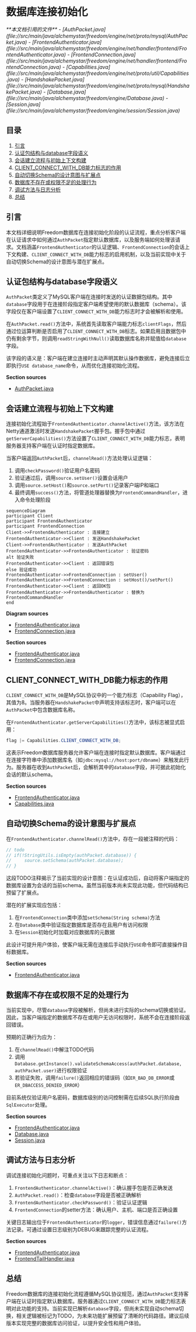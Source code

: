 # 数据库连接初始化

<cite>
**本文档引用的文件**  
- [AuthPacket.java](file://src/main/java/alchemystar/freedom/engine/net/proto/mysql/AuthPacket.java)
- [FrontendAuthenticator.java](file://src/main/java/alchemystar/freedom/engine/net/handler/frontend/FrontendAuthenticator.java)
- [FrontendConnection.java](file://src/main/java/alchemystar/freedom/engine/net/handler/frontend/FrontendConnection.java)
- [Capabilities.java](file://src/main/java/alchemystar/freedom/engine/net/proto/util/Capabilities.java)
- [HandshakePacket.java](file://src/main/java/alchemystar/freedom/engine/net/proto/mysql/HandshakePacket.java)
- [Database.java](file://src/main/java/alchemystar/freedom/engine/Database.java)
- [Session.java](file://src/main/java/alchemystar/freedom/engine/session/Session.java)
</cite>

## 目录
1. [引言](#引言)
2. [认证包结构与database字段语义](#认证包结构与database字段语义)
3. [会话建立流程与初始上下文构建](#会话建立流程与初始上下文构建)
4. [CLIENT_CONNECT_WITH_DB能力标志的作用](#client_connect_with_db能力标志的作用)
5. [自动切换Schema的设计意图与扩展点](#自动切换schema的设计意图与扩展点)
6. [数据库不存在或权限不足的处理行为](#数据库不存在或权限不足的处理行为)
7. [调试方法与日志分析](#调试方法与日志分析)
8. [总结](#总结)

## 引言
本文档详细说明Freedom数据库在连接初始化阶段的认证流程，重点分析客户端在认证请求中如何通过`AuthPacket`指定默认数据库，以及服务端如何处理该请求。文档涵盖`FrontendAuthenticator`的认证逻辑、`FrontendConnection`的会话上下文构建、`CLIENT_CONNECT_WITH_DB`能力标志的启用机制，以及当前实现中关于自动切换Schema的设计意图与潜在扩展点。

## 认证包结构与database字段语义

`AuthPacket`类定义了MySQL客户端在连接时发送的认证数据包结构。其中`database`字段用于在连接阶段指定客户端希望使用的默认数据库（schema）。该字段仅在客户端设置了`CLIENT_CONNECT_WITH_DB`能力标志时才会被解析和使用。

在`AuthPacket.read()`方法中，系统首先读取客户端能力标志`clientFlags`，然后通过位运算判断是否启用了`CLIENT_CONNECT_WITH_DB`标志。如果启用且数据包中仍有剩余字节，则调用`readStringWithNull()`读取数据库名称并赋值给`database`字段。

该字段的语义是：客户端在建立连接时主动声明其默认操作数据库，避免连接后立即执行`USE database_name`命令，从而优化连接初始化流程。

**Section sources**
- [AuthPacket.java](file://src/main/java/alchemystar/freedom/engine/net/proto/mysql/AuthPacket.java#L43-L118)

## 会话建立流程与初始上下文构建

连接初始化流程始于`FrontendAuthenticator.channelActive()`方法，该方法在Netty通道激活时发送`HandshakePacket`握手包。握手包中通过`getServerCapabilities()`方法设置了`CLIENT_CONNECT_WITH_DB`能力标志，表明服务器支持客户端在认证时指定数据库。

当客户端返回`AuthPacket`后，`channelRead()`方法处理认证逻辑：
1. 调用`checkPassword()`验证用户名密码
2. 验证通过后，调用`source.setUser()`设置会话用户
3. 调用`source.setHost()`和`source.setPort()`记录客户端IP和端口
4. 最终调用`success()`方法，将管道处理器替换为`FrontendCommandHandler`，进入命令处理阶段

```mermaid
sequenceDiagram
participant Client
participant FrontendAuthenticator
participant FrontendConnection
Client->>FrontendAuthenticator : 连接建立
FrontendAuthenticator->>Client : 发送HandshakePacket
Client->>FrontendAuthenticator : 发送AuthPacket
FrontendAuthenticator->>FrontendAuthenticator : 验证密码
alt 验证失败
FrontendAuthenticator->>Client : 返回错误包
else 验证成功
FrontendAuthenticator->>FrontendConnection : setUser()
FrontendAuthenticator->>FrontendConnection : setHost()/setPort()
FrontendAuthenticator->>Client : 返回OK包
FrontendAuthenticator->>FrontendAuthenticator : 替换为FrontendCommandHandler
end
```

**Diagram sources**
- [FrontendAuthenticator.java](file://src/main/java/alchemystar/freedom/engine/net/handler/frontend/FrontendAuthenticator.java#L37-L172)
- [FrontendConnection.java](file://src/main/java/alchemystar/freedom/engine/net/handler/frontend/FrontendConnection.java#L228-L302)

**Section sources**
- [FrontendAuthenticator.java](file://src/main/java/alchemystar/freedom/engine/net/handler/frontend/FrontendAuthenticator.java#L37-L172)
- [FrontendConnection.java](file://src/main/java/alchemystar/freedom/engine/net/handler/frontend/FrontendConnection.java#L228-L302)

## CLIENT_CONNECT_WITH_DB能力标志的作用

`CLIENT_CONNECT_WITH_DB`是MySQL协议中的一个能力标志（Capability Flag），其值为8。当服务器在`HandshakePacket`中声明支持该标志时，客户端可以在`AuthPacket`中包含数据库名称。

在`FrontendAuthenticator.getServerCapabilities()`方法中，该标志被显式启用：
```java
flag |= Capabilities.CLIENT_CONNECT_WITH_DB;
```

这表示Freedom数据库服务器允许客户端在连接时指定默认数据库。客户端通过在连接字符串中添加数据库名（如`jdbc:mysql://host:port/dbname`）来触发此行为。服务器在收到`AuthPacket`后，会解析其中的`database`字段，并可据此初始化会话的默认schema。

**Section sources**
- [FrontendAuthenticator.java](file://src/main/java/alchemystar/freedom/engine/net/handler/frontend/FrontendAuthenticator.java#L104-L123)
- [Capabilities.java](file://src/main/java/alchemystar/freedom/engine/net/proto/util/Capabilities.java#L0-L85)

## 自动切换Schema的设计意图与扩展点

在`FrontendAuthenticator.channelRead()`方法中，存在一段被注释的代码：
```java
// todo
// if(!StringUtils.isEmpty(authPacket.database)) {
//     source.setSchema(authPacket.database);
// }
```

这段TODO注释揭示了当前实现的设计意图：在认证成功后，自动将客户端指定的数据库设置为会话的当前schema。虽然当前版本尚未实现此功能，但代码结构已预留了扩展点。

潜在的扩展实现应包括：
1. 在`FrontendConnection`类中添加`setSchema(String schema)`方法
2. 在`Database`类中验证指定数据库是否存在且用户有访问权限
3. 在`Session`初始化时加载对应数据库的元数据

此设计可提升用户体验，使客户端无需在连接后手动执行`USE`命令即可直接操作目标数据库。

**Section sources**
- [FrontendAuthenticator.java](file://src/main/java/alchemystar/freedom/engine/net/handler/frontend/FrontendAuthenticator.java#L74-L102)

## 数据库不存在或权限不足的处理行为

当前实现中，尽管`database`字段被解析，但尚未进行实际的schema切换或验证。因此，当客户端指定的数据库不存在或用户无访问权限时，系统不会在连接阶段返回错误。

预期的正确行为应为：
1. 在`channelRead()`中解注TODO代码
2. 调用`Database.getInstance().validateSchemaAccess(authPacket.database, authPacket.user)`进行权限验证
3. 若验证失败，调用`failure()`返回相应的错误码（如`ER_BAD_DB_ERROR`或`ER_DBACCESS_DENIED_ERROR`）

目前系统仅验证用户名密码，数据库级别的访问控制需在后续SQL执行阶段由`SqlExecutor`处理。

**Section sources**
- [FrontendAuthenticator.java](file://src/main/java/alchemystar/freedom/engine/net/handler/frontend/FrontendAuthenticator.java#L74-L102)
- [Database.java](file://src/main/java/alchemystar/freedom/engine/Database.java)
- [Session.java](file://src/main/java/alchemystar/freedom/engine/session/Session.java)

## 调试方法与日志分析

调试连接初始化问题时，可重点关注以下日志和断点：
1. `FrontendAuthenticator.channelActive()`：确认握手包是否正确发送
2. `AuthPacket.read()`：检查`database`字段是否被正确解析
3. `FrontendAuthenticator.checkPassword()`：验证认证逻辑
4. `FrontendConnection`的setter方法：确认用户、主机、端口是否正确设置

关键日志输出位于`FrontendAuthenticator`的`logger`，错误信息通过`failure()`方法记录。可通过设置日志级别为DEBUG来跟踪完整的认证流程。

**Section sources**
- [FrontendAuthenticator.java](file://src/main/java/alchemystar/freedom/engine/net/handler/frontend/FrontendAuthenticator.java#L125-L172)
- [FrontendTailHandler.java](file://src/main/java/alchemystar/freedom/engine/net/handler/frontend/FrontendTailHandler.java)

## 总结
Freedom数据库的连接初始化流程遵循MySQL协议规范，通过`AuthPacket`支持客户端在认证时指定默认数据库。服务器通过`CLIENT_CONNECT_WITH_DB`能力标志表明对此功能的支持。当前实现已解析`database`字段，但尚未实现自动schema切换，相关逻辑被标记为TODO，为未来功能扩展预留了清晰的代码路径。建议后续版本实现完整的数据库访问验证，以提升安全性和用户体验。
